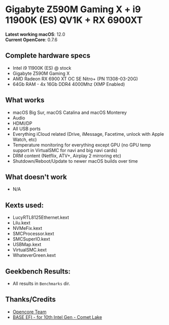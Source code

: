 # Gigabyte Z590M Gaming X + i9 11900K (ES) QV1K + RX 6900XT

**Latest working macOS**: 12.0
<br>
**Current OpenCore**: 0.7.6

## Complete hardware specs
- Intel i9 11900K (ES) @ stock
- Gigabyte Z590M Gaming X
- AMD Radeon RX 6900 XT OC SE Nitro+ (PN 11308-03-20G)
- 64Gb RAM - 4x 16Gb DDR4 4000Mhz (XMP Enabled)

## What works
- macOS Big Sur, macOS Catalina and macOS Monterey
- Audio
- HDMI/DP
- All USB ports
- Everything iCloud related (Drive, iMessage, Facetime, unlock with Apple Watch, etc)
- Temperature monitoring for everything except GPU (no GPU temp support in VirtualSMC for navi and big navi cards)
- DRM content (Netflix, ATV+, Airplay 2 mirroring etc)
- Shutdown/Reboot/Update to newer macOS builds over time

## What doesn't work
- N/A

## Kexts used:
- LucyRTL8125Ethernet.kext
- Lilu.kext
- NVMeFix.kext
- SMCProcessor.kext
- SMCSuperIO.kext
- USBMap.kext
- VirtualSMC.kext
- WhateverGreen.kext

## Geekbench Results:
- All results in ```Benchmarks``` dir.

## Thanks/Credits
- [Opencore Team](https://dortania.github.io/getting-started/)
- [BASE EFI - for 10th Intel Gen - Comet Lake](https://github.com/luchina-gabriel/BASE-EFI-INTEL-DESKTOP-10THGEN-COMET-LAKE)
